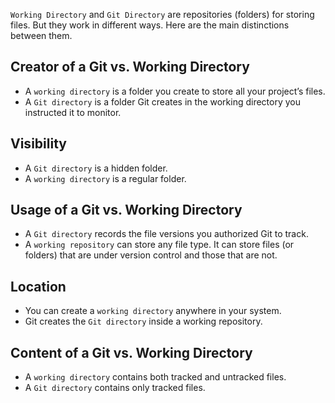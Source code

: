 `Working Directory` and `Git Directory` are repositories (folders) for storing files. But they work in different ways. Here are the main distinctions between them.

## Creator of a Git vs. Working Directory

- A `working directory` is a folder you create to store all your project’s files.
- A `Git directory` is a folder Git creates in the working directory you instructed it to monitor.

## Visibility

- A `Git directory` is a hidden folder.
- A `working directory` is a regular folder.

## Usage of a Git vs. Working Directory

- A `Git directory` records the file versions you authorized Git to track.
- A `working repository` can store any file type. It can store files (or folders) that are under version control and those that are not.

## Location

- You can create a `working directory` anywhere in your system.
- Git creates the `Git directory` inside a working repository.

## Content of a Git vs. Working Directory

- A `working directory` contains both tracked and untracked files.
- A `Git directory` contains only tracked files.
